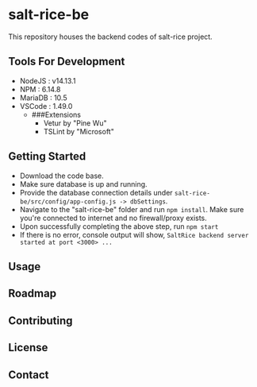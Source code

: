 # salt-rice-be
This repository houses the backend codes of salt-rice project.

## Tools For Development
- NodeJS : v14.13.1
- NPM : 6.14.8
- MariaDB : 10.5
- VSCode : 1.49.0
  - ###Extensions
    - Vetur by "Pine Wu"
    - TSLint by "Microsoft"

## Getting Started
- Download the code base.
- Make sure database is up and running.
- Provide the database connection details under `salt-rice-be/src/config/app-config.js -> dbSettings`.
- Navigate to the "salt-rice-be" folder and run `npm install`. Make sure you're connected to internet and no firewall/proxy exists.
- Upon successfully completing the above step, run `npm start`
- If there is no error, console output will show, `SaltRice backend server started at port <3000> ...`

## Usage
<TBD>

## Roadmap
<TBD>

## Contributing
<TBD>

## License
<TBD>

## Contact
<TBD>